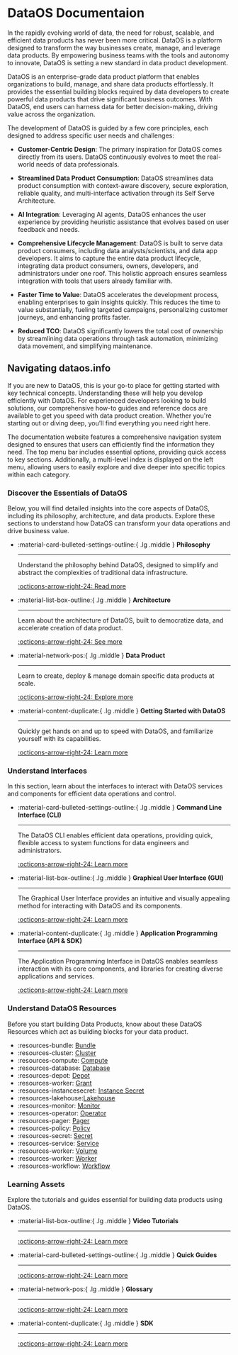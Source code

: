 # DataOS Documentaion

In the rapidly evolving world of data, the need for robust, scalable, and efficient data products has never been more critical. DataOS is a platform designed to transform the way businesses create, manage, and leverage data products. By empowering business teams with the tools and autonomy to innovate, DataOS is setting a new standard in data product development.

DataOS is an enterprise-grade data product platform that enables organizations to build, manage, and share data products effortlessly. It provides the essential building blocks required by data developers to create powerful data products that drive significant business outcomes. With DataOS, end users can harness data for better decision-making, driving value across the organization.

The development of DataOS is guided by a few core principles, each designed to address specific user needs and challenges:

- **Customer-Centric Design**: The primary inspiration for DataOS comes directly from its users.  DataOS continuously evolves to meet the real-world needs of data professionals.

- **Streamlined Data Product Consumption**: DataOS streamlines data product consumption with context-aware discovery, secure exploration, reliable quality, and multi-interface activation through its Self Serve Architecture.

- **AI Integration**: Leveraging AI agents, DataOS enhances the user experience by providing heuristic assistance that evolves based on user feedback and needs.

- **Comprehensive Lifecycle Management**: DataOS is built to serve data product consumers, including data analysts/scientists, and data app developers. It aims to capture the entire data product lifecycle, integrating data product consumers, owners, developers, and administrators under one roof. This holistic approach ensures seamless integration with tools that users already familiar with.

- **Faster Time to Value**: DataOS accelerates the development process, enabling enterprises to gain insights quickly. This reduces the time to value substantially, fueling targeted campaigns, personalizing customer journeys, and enhancing profits faster.

- **Reduced TCO**: DataOS significantly lowers the total cost of ownership by streamlining data operations through task automation, minimizing data movement, and simplifying maintenance.

## Navigating dataos.info

If you are new to DataOS, this is your go-to place for getting started with key technical concepts. Understanding these will help you develop efficiently with DataOS. For experienced developers looking to build solutions, our comprehensive how-to guides and reference docs are available to get you speed with data product creation. Whether you're starting out or diving deep, you’ll find everything you need right here.

The documentation website features a comprehensive navigation system designed to ensures that users can efficiently find the information they need. The top menu bar includes essential options, providing quick access to key sections. Additionally, a multi-level index is displayed on the left menu, allowing users to easily explore and dive deeper into specific topics within each category. 

### **Discover the Essentials of DataOS**

Below, you will find detailed insights into the core aspects of DataOS, including its philosophy, architecture, and data products. Explore these sections to understand how DataOS can transform your data operations and drive business value.

<div class="grid cards" markdown>

-   :material-card-bulleted-settings-outline:{ .lg .middle } **Philosophy**

    ---

    Understand the philosophy behind DataOS, designed to simplify and abstract the complexities of traditional data infrastructure.

    [:octicons-arrow-right-24: Read more](/philosophy/)


-   :material-list-box-outline:{ .lg .middle } **Architecture**

    ---

    Learn about the architecture of DataOS, built to democratize data, and accelerate creation of data product.

    [:octicons-arrow-right-24: See more](/architecture/)

-   :material-network-pos:{ .lg .middle } **Data Product**

    ---

    Learn to create, deploy & manage domain specific data products at scale.

    
    [:octicons-arrow-right-24: Explore more](/products/data_product/)

-   :material-content-duplicate:{ .lg .middle } **Getting Started with DataOS**

    ---

    Quickly get hands on and up to speed with DataOS, and familiarize yourself with its capabilities.

    [:octicons-arrow-right-24:  Learn more](/getting_started/)

</div>

### **Understand Interfaces**

In this section, learn about the interfaces to interact with DataOS services and components for efficient data operations and control.

<div class="grid cards" markdown>

-   :material-card-bulleted-settings-outline:{ .lg .middle } **Command Line Interface (CLI)**

    ---

    The DataOS CLI enables efficient data operations, providing quick, flexible access to system functions for data engineers and administrators.

    [:octicons-arrow-right-24: Learn more](/interfaces/#command-line-interface-cli)


-   :material-list-box-outline:{ .lg .middle } **Graphical User Interface (GUI)**

    ---

    The Graphical User Interface provides an intuitive and visually appealing method for interacting with DataOS and its components.

    [:octicons-arrow-right-24: Learn more](/interfaces/#graphical-user-interface-gui)

-   :material-content-duplicate:{ .lg .middle } **Application Programming Interface (API & SDK)**

    ---

    The Application Programming Interface in DataOS enables seamless interaction with its core components, and libraries for creating diverse applications and services.

    [:octicons-arrow-right-24:  Learn more](/api_docs/)

</div>


### **Understand DataOS Resources**

Before you start building Data Products, know about these DataOS Resources which act as building blocks for your data product.

<div class="grid cards" markdown>

- :resources-bundle: [Bundle](/resources/bundle/)
- :resources-cluster: [Cluster](/resources/cluster/)
- :resources-compute: [Compute](/resources/compute/)
- :resources-database: [Database](/resources/database/)
- :resources-depot: [Depot](/resources/depot/)
- :resources-worker: [Grant](/resources/grant/)
- :resources-instancesecret: [Instance Secret](/resources/instance_secret/)
- :resources-lakehouse:[Lakehouse](/resources/lakehouse/)
- :resources-monitor: [Monitor](/resources/monitor/)
- :resources-operator: [Operator](/resources/operator/)
- :resources-pager: [Pager](/resources/pager/)
- :resources-policy: [Policy](/resources/policy/)
- :resources-secret: [Secret](/resources/secret/)
- :resources-service: [Service](/resources/service/)
- :resources-worker: [Volume](/resources/volume/)
- :resources-worker: [Worker](/resources/worker/)
- :resources-workflow: [Workflow](/resources/workflow/)
</div>

### **Learning Assets**

Explore the tutorials and guides essential for building data products using DataOS.

<div class="grid cards" markdown>

-   :material-list-box-outline:{ .lg .middle } **Video Tutorials**

    ---

    [:octicons-arrow-right-24: Learn more](/videos/)

-   :material-card-bulleted-settings-outline:{ .lg .middle } **Quick Guides**
 
    ---
 
    [:octicons-arrow-right-24: Learn more]()

-   :material-network-pos:{ .lg .middle } **Glossary**

    ---

    [:octicons-arrow-right-24: Learn more](/glossary/)

-   :material-content-duplicate:{ .lg .middle } **SDK**

    ---

    [:octicons-arrow-right-24:  Learn more](/api_docs/)

</div>
